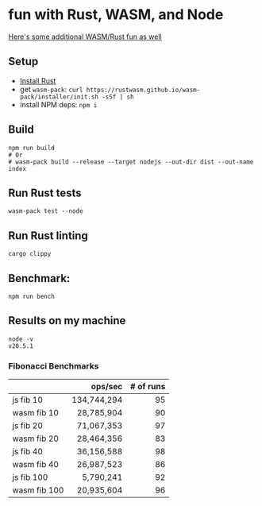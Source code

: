 # fun with Rust, WASM, and Node

[Here's some additional WASM/Rust fun as well](https://github.com/maxnachlinger/maze-challenge) 

## Setup

- [Install Rust](https://www.rust-lang.org/tools/install)
- get `wasm-pack`: `curl https://rustwasm.github.io/wasm-pack/installer/init.sh -sSf | sh`
- install NPM deps: `npm i`

## Build
```shell
npm run build
# Or
# wasm-pack build --release --target nodejs --out-dir dist --out-name index
```

## Run Rust tests
```shell
wasm-pack test --node
```

## Run Rust linting
```shell
cargo clippy
```

## Benchmark:
```shell
npm run bench
```

## Results on my machine

```shell
node -v
v20.5.1
```

### Fibonacci Benchmarks
| | ops/sec | # of runs |
| :---------- | ----------: | ----------: |
| js fib 10 | 134,744,294 | 95 |
| wasm fib 10 | 28,785,904 | 90 |
| js fib 20 | 71,067,353 | 97 |
| wasm fib 20 | 28,464,356 | 83 |
| js fib 40 | 36,156,588 | 98 |
| wasm fib 40 | 26,987,523 | 86 |
| js fib 100 | 5,790,241 | 92 |
| wasm fib 100 | 20,935,604 | 96 |
